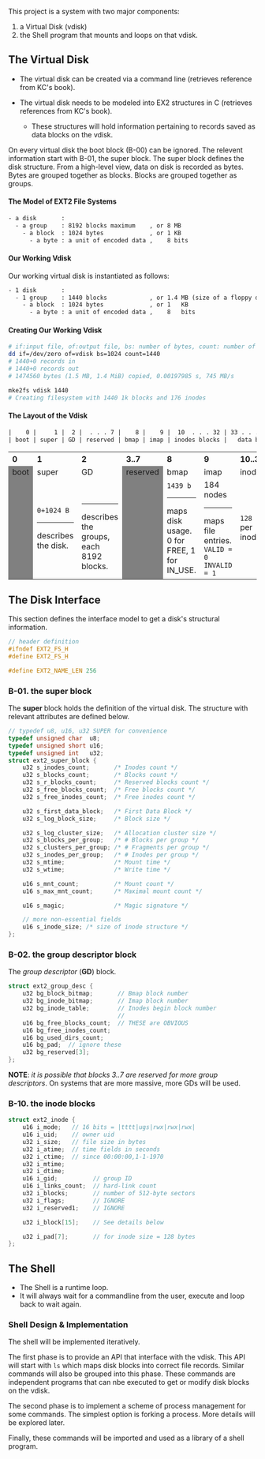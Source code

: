 
This project is a system with two major components:

1. a Virtual Disk (vdisk)
2. the Shell program that mounts and loops on that vdisk.


## The Virtual Disk

- The virtual disk can be created via a command line (retrieves reference from KC's book).

- The virtual disk needs to be modeled into EX2 structures in C (retrieves references from KC's book).
	- These structures will hold information pertaining to records saved as data blocks on the vdisk.

On every virtual disk the boot block (B-00) can be ignored. The relevent information start with B-01, the super block. The super block defines the disk structure. From a high-level view, data on disk is recorded as bytes. Bytes are grouped together as blocks. Blocks are grouped together as groups.

#### The Model of EXT2 File Systems

```txt
- a disk       :
  - a group    : 8192 blocks maximum    , or 8 MB
    - a block  : 1024 bytes             , or 1 KB
      - a byte : a unit of encoded data ,    8 bits
```

#### Our Working Vdisk
Our working virtual disk is instantiated as follows:

```txt
- 1 disk       :
  - 1 group    : 1440 blocks            , or 1.4 MB (size of a floppy disk)
    - a block  : 1024 bytes             , or 1   KB
      - a byte : a unit of encoded data ,    8   bits
```

#### Creating Our Working Vdisk

```sh
# if:input file, of:output file, bs: number of bytes, count: number of blocks
dd if=/dev/zero of=vdisk bs=1024 count=1440
# 1440+0 records in
# 1440+0 records out
# 1474560 bytes (1.5 MB, 1.4 MiB) copied, 0.00197985 s, 745 MB/s

mke2fs vdisk 1440
# Creating filesystem with 1440 1k blocks and 176 inodes
```

#### The Layout of the Vdisk

```txt
|    0 |     1 |  2 |  . . . 7 |    8 |    9 |  10  . . . 32 | 33 . . . 1439 | 
| boot | super | GD | reserved | bmap | imap | inodes blocks |   data blocks |
```

<table>
  <tr>
    <th style='text-align:left'>0</th>
    <th style='text-align:left'>1</th>
    <th style='text-align:left'>2</th>
    <th style='text-align:left'>3..7</th>
    <th style='text-align:left'>8</th>
    <th style='text-align:left'>9</th>
    <th style='text-align:left'>10..32</th>
    <th style='text-align:left'>33..1439</th>
  </tr>
  <tr>
    <td style='background-color:gray'>boot</td>
    <td>super</td>
    <td>GD</td>
    <td style='background-color:gray'>reserved</td>
    <td>bmap</td>
    <td>imap</td>
    <td>inodes</td>
    <td>data</td>
  </tr>
  <tr>
    <td style='background-color:gray'></td>
    <td><code>0+1024 B</code>
      <hr>describes the disk.
    </td>
    <td>&nbsp
      <hr>describes the groups, each 8192 blocks.
    </td>
    <td style='background-color:gray'></td>
    <td><code>1439 b</code>
      <hr>maps disk usage. 0 for FREE, 1 for IN_USE.
    </td>
    <td>184 nodes
      <hr>maps file entries.<br><code>VALID = 0</code><br><code>INVALID = 1</code>
    </td>
    <td><code>128 B</code> per inode</td>
    <td></td>
  </tr>
</table>

## The Disk Interface

This section defines the interface model to get a disk's structural information.

```c
// header definition
#ifndef EXT2_FS_H
#define EXT2_FS_H

#define EXT2_NAME_LEN 256
```

### B-01. the super block

The **super** block holds the definition of the virtual disk. The structure with relevant attributes are defined below.

```c
// typedef u8, u16, u32 SUPER for convenience
typedef unsigned char  u8;
typedef unsigned short u16;
typedef unsigned int   u32;
struct ext2_super_block {
    u32 s_inodes_count;       /* Inodes count */
    u32 s_blocks_count;       /* Blocks count */
    u32 s_r_blocks_count;     /* Reserved blocks count */
    u32 s_free_blocks_count;  /* Free blocks count */
    u32 s_free_inodes_count;  /* Free inodes count */

    u32 s_first_data_block;   /* First Data Block */
    u32 s_log_block_size;     /* Block size */

    u32 s_log_cluster_size;   /* Allocation cluster size */
    u32 s_blocks_per_group;   /* # Blocks per group */
    u32 s_clusters_per_group; /* # Fragments per group */
    u32 s_inodes_per_group;   /* # Inodes per group */
    u32 s_mtime;              /* Mount time */
    u32 s_wtime;              /* Write time */

    u16 s_mnt_count;          /* Mount count */
    u16 s_max_mnt_count;      /* Maximal mount count */

    u16 s_magic;              /* Magic signature */

    // more non-essential fields
    u16 s_inode_size; /* size of inode structure */
};
```
### B-02. the group descriptor block

The *group descriptor* (**GD**) block. 

```c
struct ext2_group_desc {
    u32 bg_block_bitmap;       // Bmap block number
    u32 bg_inode_bitmap;       // Imap block number
    u32 bg_inode_table;        // Inodes begin block number
                               //
    u16 bg_free_blocks_count;  // THESE are OBVIOUS
    u16 bg_free_inodes_count;
    u16 bg_used_dirs_count;
    u16 bg_pad;  // ignore these
    u32 bg_reserved[3];
};
```
**NOTE**: *it is possible that blocks $3..7$ are reserved for more group descriptors*. On systems that are more massive, more GDs will be used.

### B-10. the inode blocks

```c
struct ext2_inode {
    u16 i_mode;   // 16 bits = |tttt|ugs|rwx|rwx|rwx|
    u16 i_uid;    // owner uid
    u32 i_size;   // file size in bytes
    u32 i_atime;  // time fields in seconds
    u32 i_ctime;  // since 00:00:00,1-1-1970
    u32 i_mtime;
    u32 i_dtime;
    u16 i_gid;          // group ID
    u16 i_links_count;  // hard-link count
    u32 i_blocks;       // number of 512-byte sectors
    u32 i_flags;        // IGNORE
    u32 i_reserved1;    // IGNORE

    u32 i_block[15];    // See details below

    u32 i_pad[7];       // for inode size = 128 bytes
};
```

## The Shell

- The Shell is a runtime loop.
- It will always wait for a commandline from the user, execute and loop back to wait again.

### Shell Design & Implementation

The shell will be implemented iteratively.

The first phase is to provide an API that interface with the vdisk. This API will start with `ls` which maps disk blocks into correct file records. Similar commands will also be grouped into this phase. These commands are independent programs that can nbe executed to get or modify disk blocks on the vdisk.

The second phase is to implement a scheme of process management for some commands. The simplest option is forking a process. More details will be explored later.

Finally, these commands will be imported and used as a library of a shell program.
